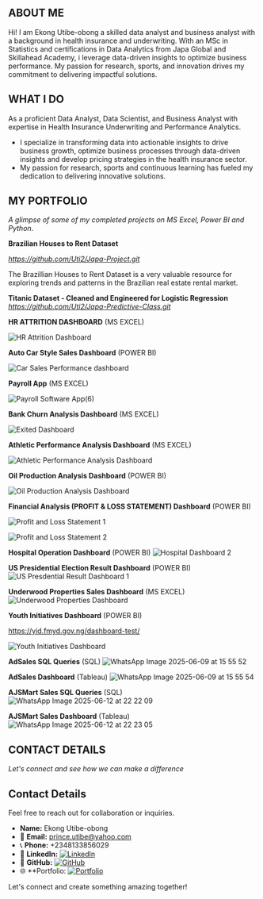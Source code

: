 ## ABOUT ME 
Hi! I am Ekong Utibe-obong a skilled data analyst and business analyst with a background in health insurance and underwriting. With an MSc in Statistics and certifications in Data Analytics from Japa Global and Skillahead Academy, i leverage data-driven insights to optimize business performance. My passion for research, sports, and innovation drives my commitment to delivering impactful solutions.
## WHAT I DO
As a proficient Data Analyst, Data Scientist, and Business Analyst with expertise in Health Insurance Underwriting and Performance Analytics. 
- I specialize in transforming data into actionable insights to drive business growth, optimize business processes through data-driven insights and develop pricing strategies in the health insurance sector. 
- My passion for research, sports and continuous learning has fueled my dedication to delivering innovative solutions.
  
## MY PORTFOLIO

*A glimpse of some of my completed projects on MS Excel, Power BI and Python*.

**Brazilian Houses to Rent Dataset**

*https://github.com/Uti2/Japa-Project.git*

The Brazillian Houses to Rent Dataset is a very valuable resource for exploring trends and patterns in the Brazilian real estate rental market.

**Titanic Dataset - Cleaned and Engineered for Logistic Regression**
*https://github.com/Uti2/Japa-Predictive-Class.git*

**HR ATTRITION DASHBOARD** (MS EXCEL)

![HR Attrition Dashboard](https://github.com/user-attachments/assets/c7b72d01-5733-4f32-b385-13f6e655f8d9)

**Auto Car Style Sales Dashboard** (POWER BI)

![Car Sales Performance dashboard](https://github.com/user-attachments/assets/e4ee313a-c65b-40d5-817d-57727c7639c9)

**Payroll App** (MS EXCEL)

![Payroll Software App(6)](https://github.com/user-attachments/assets/a8a04258-df0a-4341-a094-06c40d7002b9)

**Bank Churn Analysis Dashboard** (MS EXCEL)

![Exited Dashboard](https://github.com/user-attachments/assets/dd61ef1a-748a-4518-a669-533158ad38dd)

**Athletic Performance Analysis Dashboard** (MS EXCEL)

![Athletic Performance Analysis Dashboard](https://github.com/user-attachments/assets/d627205b-9054-42ea-8945-0618c711dfae)

**Oil Production Analysis Dashboard** (POWER BI)

![Oil Production Analysis Dashboard](https://github.com/user-attachments/assets/15b69f1e-fef6-4102-b1ae-290e8ff244a1)

**Financial Analysis (PROFIT & LOSS STATEMENT) Dashboard** (POWER BI)

![Profit and Loss Statement 1](https://github.com/user-attachments/assets/c3cceb4f-ab13-4bf8-ae9a-9c8b0eef3d5e)

![Profit and Loss Statement 2](https://github.com/user-attachments/assets/84da6824-78fb-4584-b244-68316daf8e54)

**Hospital Operation Dashboard** (POWER BI)
![Hospital Dashboard 2](https://github.com/user-attachments/assets/f4abcb5b-c34e-436e-b311-32c425519319)

**US Presidential Election Result Dashboard** (POWER BI)
![US Presdential Result Dashboard 1](https://github.com/user-attachments/assets/2f2ebb80-e3f0-4e41-8acb-fb9d10aaec15)

**Underwood Properties Sales Dashboard** (MS EXCEL)
![Underwood Properties Dashboard](https://github.com/user-attachments/assets/a8e30689-f11e-4b2b-8ea1-4ab1cf4fda5d)

**Youth Initiatives Dashboard** (POWER BI) 

https://yid.fmyd.gov.ng/dashboard-test/

![Youth Initiatives Dashboard](https://github.com/user-attachments/assets/620f8e21-ba9d-4c0d-8b34-0ef3c10f7b89)

**AdSales SQL Queries** (SQL)
![WhatsApp Image 2025-06-09 at 15 55 52](https://github.com/user-attachments/assets/707b6b09-f238-4957-8fa1-7940f1ac6ffe)


**AdSales Dashboard** (Tableau)
![WhatsApp Image 2025-06-09 at 15 55 54](https://github.com/user-attachments/assets/0ae45c2c-3ac5-416b-9f4e-f1f47fc10f8f)

**AJSMart Sales SQL Queries** (SQL)
![WhatsApp Image 2025-06-12 at 22 22 09](https://github.com/user-attachments/assets/e7397284-632a-4dc1-b666-1d3cdc639938)

**AJSMart Sales Dashboard** (Tableau)
![WhatsApp Image 2025-06-12 at 22 23 05](https://github.com/user-attachments/assets/a6559a5d-cfa1-412e-afe3-ecdb6ee34f7b)












## CONTACT DETAILS
*Let's connect and see how we can make a difference*

## Contact Details

Feel free to reach out for collaboration or inquiries.

- **Name:** Ekong Utibe-obong
- 📧 **Email:** prince.utibe@yahoo.com
- 📞 **Phone:** +2348133856029
- 🔗 **LinkedIn:** [![LinkedIn](https://img.shields.io/badge/LinkedIn-Connect-blue)](https://www.linkedin.com/in/ekongutibe)
- 🐙 **GitHub:**  [![GitHub](https://img.shields.io/badge/GitHub-Follow-black)](https://github.com/Uti2)
- 🌐 **Portfolio: [![Portfolio](https://img.shields.io/badge/Portfolio-View-orange)](https://uti2.github.io/portfolio/)

Let's connect and create something amazing together!

